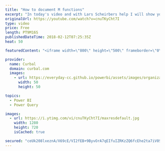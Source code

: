 ```yaml
---
title: "How to document M functions"
excerpt: "In today's video and with Lars Scheirbers help I will show you how to document your custom M functions.  This video is just a summary of Lars blog post, so make sure your go and read his blog posts so you dont miss anything!  https://ssbi-blog.de/writing-documentation-for-custom-m-functions/  If you"
originalUrl: https://youtube.com/watch?v=cnuTKyCht7I
type: video
price: Free
length: PT9M16S
publishedDateTime: 2018-02-12T07:25:35Z
heat: 50

featuredContent: "<iframe width=\"800\" height=\"500\" frameborder=\"0\" src=\"https://www.youtube.com/embed/cnuTKyCht7I\" allow=\"accelerometer; autoplay; encrypted-media; gyroscope; picture-in-picture\" allowfullscreen></iframe>"

provider:
  name: Curbal
  domain: curbal.com
  images:
    - url: https://everyday-cc.github.io/powerbi/assets/images/organizations/curbal.com-50x50.jpg
      width: 50
      height: 50

topics:
  - Power BI
  - Power Query

images:
  - url: https://i.ytimg.com/vi/cnuTKyCht7I/maxresdefault.jpg
    width: 1280
    height: 720
    isCached: true

secured: "ceUk208lxeznA/X69cE/VI2fEB+9ByvOrA7qEIfuIZRKzZQ6fcEhe2ta7iV0SkaVqGJxIQPDfDRfc91gY6JN+9OK4KfXzgRoCTCq8+soT4Qi6r5NH09dS4H3x2sSg+i040YEv33mztFfh1G1FENUBWrihzjbSVs7p4kcEfsLhWuOD4uiSdDwK/BPeoOMYWlL1AUJghPBi8I1iLwzmjHmRE7PL9puvzTXBuMrEOk6vPRgpzMxWGKJIRoESxKw7wkQStkmaQZPYGOX9lolfOIhSAApeZ+4o72b21tzS15afmVzseTf0/0jlfAXBSZjunv++lcUJQ9Iae8+uvY+/AbK+FvXuy++raJaOQebVRryfLQHhiNs+h5RzqwSeCBpxKz7TDBQLNWf6Xv8NxlQg2AOAQ56wigmzsZWhp4Ihsvit74=;yAn0koZ6wVWPhhiDu8MXqw=="
---
```


